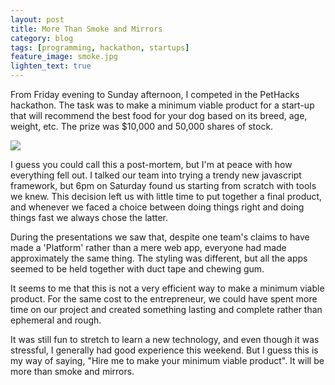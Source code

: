 ```yaml
---
layout: post
title: More Than Smoke and Mirrors
category: blog
tags: [programming, hackathon, startups]
feature_image: smoke.jpg
lighten_text: true
---
```


From Friday evening to Sunday afternoon, I competed in the PetHacks hackathon. The task was to make a minimum viable product for a start-up that will recommend the best food for your dog based on its breed, age, weight, etc. The prize was $10,000 and 50,000 shares of stock.

![](http://i.imgur.com/q3xjdBI.png)

I guess you could call this a post-mortem, but I'm at peace with how everything fell out. I talked our team into trying a trendy new javascript framework, but 6pm on Saturday found us starting from scratch with tools we knew. This decision left us with little time to put together a final product, and whenever we faced a choice between doing things right and doing things fast we always chose the latter.

During the presentations we saw that, despite one team's claims to have made a 'Platform' rather than a mere web app, everyone had made approximately the same thing. The styling was different, but all the apps seemed to be held together with duct tape and chewing gum.

It seems to me that this is not a very efficient way to make a minimum viable product. For the same cost to the entrepreneur, we could have spent more time on our project and created something lasting and complete rather than ephemeral and rough.

It was still fun to stretch to learn a new technology, and even though it was stressful, I generally had good experience this weekend. But I guess this is my way of saying, "Hire me to make your minimum viable product". It will be more than smoke and mirrors.
